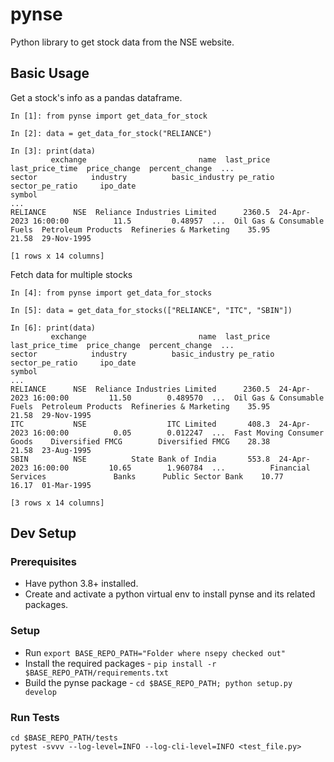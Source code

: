 # pynse
Python library to get stock data from the NSE website.

## Basic Usage

Get a stock's info as a pandas dataframe.

```
In [1]: from pynse import get_data_for_stock

In [2]: data = get_data_for_stock("RELIANCE")

In [3]: print(data)
         exchange                         name  last_price       last_price_time  price_change  percent_change  ...                      sector            industry          basic_industry pe_ratio sector_pe_ratio     ipo_date
symbol                                                                                                          ...
RELIANCE      NSE  Reliance Industries Limited      2360.5  24-Apr-2023 16:00:00          11.5         0.48957  ...  Oil Gas & Consumable Fuels  Petroleum Products  Refineries & Marketing    35.95           21.58  29-Nov-1995

[1 rows x 14 columns]
```

Fetch data for multiple stocks

```
In [4]: from pynse import get_data_for_stocks

In [5]: data = get_data_for_stocks(["RELIANCE", "ITC", "SBIN"])

In [6]: print(data)
         exchange                         name  last_price       last_price_time  price_change  percent_change  ...                      sector            industry          basic_industry pe_ratio sector_pe_ratio     ipo_date
symbol                                                                                                          ...
RELIANCE      NSE  Reliance Industries Limited      2360.5  24-Apr-2023 16:00:00         11.50        0.489570  ...  Oil Gas & Consumable Fuels  Petroleum Products  Refineries & Marketing    35.95           21.58  29-Nov-1995
ITC           NSE                  ITC Limited       408.3  24-Apr-2023 16:00:00          0.05        0.012247  ...  Fast Moving Consumer Goods    Diversified FMCG        Diversified FMCG    28.38           21.58  23-Aug-1995
SBIN          NSE          State Bank of India       553.8  24-Apr-2023 16:00:00         10.65        1.960784  ...          Financial Services               Banks      Public Sector Bank    10.77           16.17  01-Mar-1995

[3 rows x 14 columns]
```


## Dev Setup

### Prerequisites
* Have python 3.8+ installed.
* Create and activate a python virtual env to install pynse and its related packages.

### Setup
* Run `export BASE_REPO_PATH="Folder where nsepy checked out"`
* Install the required packages - `pip install -r $BASE_REPO_PATH/requirements.txt`
* Build the pynse package - `cd $BASE_REPO_PATH; python setup.py develop`

### Run Tests
```
cd $BASE_REPO_PATH/tests
pytest -svvv --log-level=INFO --log-cli-level=INFO <test_file.py>
```
